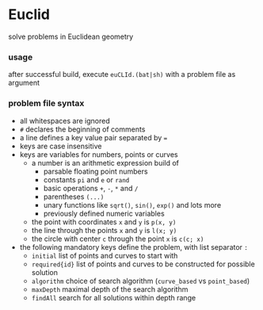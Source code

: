 # Euclid
solve problems in Euclidean geometry
### usage
after successful build, execute `euCLId.(bat|sh)` with a problem file as argument
### problem file syntax
* all whitespaces are ignored
* `#` declares the beginning of comments
* a line defines a key value pair separated by `=`
* keys are case insensitive
* keys are variables for numbers, points or curves
  * a number is an arithmetic expression build of
    * parsable floating point numbers
    * constants `pi` and `e` or `rand`
    * basic operations `+`, `-`, `*` and `/`
    * parentheses `(...)`
    * unary functions like `sqrt()`, `sin()`, `exp()` and lots more
    * previously defined numeric variables
  * the point with coordinates `x` and `y` is `p(x, y)`
  * the line through the points `x` and `y` is `l(x; y)`
  * the circle with center `c` through the point `x` is `c(c; x)`
* the following mandatory keys define the problem, with list separator `:`
  * `initial` list of points and curves to start with
  * `required{id}` list of points and curves to be constructed for possible solution
  * `algorithm` choice of search algorithm (`curve_based` vs `point_based`)
  * `maxDepth` maximal depth of the search algorithm
  * `findAll` search for all solutions within depth range
